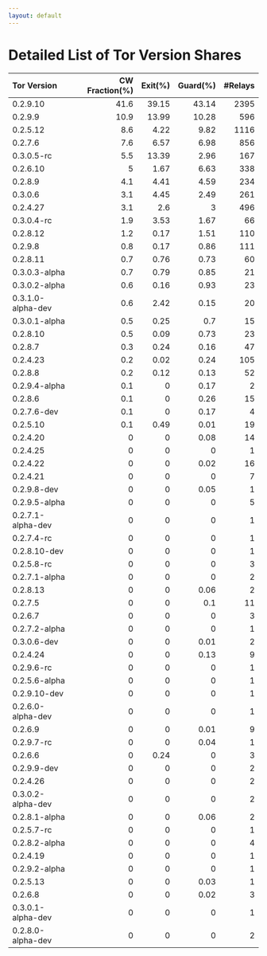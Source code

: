 ```yaml
---
layout: default
---
```



# Detailed List of Tor Version Shares

| Tor Version       |   CW Fraction(%) |   Exit(%) |   Guard(%) |   #Relays |
|:------------------|-----------------:|----------:|-----------:|----------:|
| 0.2.9.10          |             41.6 |     39.15 |      43.14 |      2395 |
| 0.2.9.9           |             10.9 |     13.99 |      10.28 |       596 |
| 0.2.5.12          |              8.6 |      4.22 |       9.82 |      1116 |
| 0.2.7.6           |              7.6 |      6.57 |       6.98 |       856 |
| 0.3.0.5-rc        |              5.5 |     13.39 |       2.96 |       167 |
| 0.2.6.10          |              5   |      1.67 |       6.63 |       338 |
| 0.2.8.9           |              4.1 |      4.41 |       4.59 |       234 |
| 0.3.0.6           |              3.1 |      4.45 |       2.49 |       261 |
| 0.2.4.27          |              3.1 |      2.6  |       3    |       496 |
| 0.3.0.4-rc        |              1.9 |      3.53 |       1.67 |        66 |
| 0.2.8.12          |              1.2 |      0.17 |       1.51 |       110 |
| 0.2.9.8           |              0.8 |      0.17 |       0.86 |       111 |
| 0.2.8.11          |              0.7 |      0.76 |       0.73 |        60 |
| 0.3.0.3-alpha     |              0.7 |      0.79 |       0.85 |        21 |
| 0.3.0.2-alpha     |              0.6 |      0.16 |       0.93 |        23 |
| 0.3.1.0-alpha-dev |              0.6 |      2.42 |       0.15 |        20 |
| 0.3.0.1-alpha     |              0.5 |      0.25 |       0.7  |        15 |
| 0.2.8.10          |              0.5 |      0.09 |       0.73 |        23 |
| 0.2.8.7           |              0.3 |      0.24 |       0.16 |        47 |
| 0.2.4.23          |              0.2 |      0.02 |       0.24 |       105 |
| 0.2.8.8           |              0.2 |      0.12 |       0.13 |        52 |
| 0.2.9.4-alpha     |              0.1 |      0    |       0.17 |         2 |
| 0.2.8.6           |              0.1 |      0    |       0.26 |        15 |
| 0.2.7.6-dev       |              0.1 |      0    |       0.17 |         4 |
| 0.2.5.10          |              0.1 |      0.49 |       0.01 |        19 |
| 0.2.4.20          |              0   |      0    |       0.08 |        14 |
| 0.2.4.25          |              0   |      0    |       0    |         1 |
| 0.2.4.22          |              0   |      0    |       0.02 |        16 |
| 0.2.4.21          |              0   |      0    |       0    |         7 |
| 0.2.9.8-dev       |              0   |      0    |       0.05 |         1 |
| 0.2.9.5-alpha     |              0   |      0    |       0    |         5 |
| 0.2.7.1-alpha-dev |              0   |      0    |       0    |         1 |
| 0.2.7.4-rc        |              0   |      0    |       0    |         1 |
| 0.2.8.10-dev      |              0   |      0    |       0    |         1 |
| 0.2.5.8-rc        |              0   |      0    |       0    |         3 |
| 0.2.7.1-alpha     |              0   |      0    |       0    |         2 |
| 0.2.8.13          |              0   |      0    |       0.06 |         2 |
| 0.2.7.5           |              0   |      0    |       0.1  |        11 |
| 0.2.6.7           |              0   |      0    |       0    |         3 |
| 0.2.7.2-alpha     |              0   |      0    |       0    |         1 |
| 0.3.0.6-dev       |              0   |      0    |       0.01 |         2 |
| 0.2.4.24          |              0   |      0    |       0.13 |         9 |
| 0.2.9.6-rc        |              0   |      0    |       0    |         1 |
| 0.2.5.6-alpha     |              0   |      0    |       0    |         1 |
| 0.2.9.10-dev      |              0   |      0    |       0    |         1 |
| 0.2.6.0-alpha-dev |              0   |      0    |       0    |         1 |
| 0.2.6.9           |              0   |      0    |       0.01 |         9 |
| 0.2.9.7-rc        |              0   |      0    |       0.04 |         1 |
| 0.2.6.6           |              0   |      0.24 |       0    |         3 |
| 0.2.9.9-dev       |              0   |      0    |       0    |         2 |
| 0.2.4.26          |              0   |      0    |       0    |         2 |
| 0.3.0.2-alpha-dev |              0   |      0    |       0    |         2 |
| 0.2.8.1-alpha     |              0   |      0    |       0.06 |         2 |
| 0.2.5.7-rc        |              0   |      0    |       0    |         1 |
| 0.2.8.2-alpha     |              0   |      0    |       0    |         4 |
| 0.2.4.19          |              0   |      0    |       0    |         1 |
| 0.2.9.2-alpha     |              0   |      0    |       0    |         1 |
| 0.2.5.13          |              0   |      0    |       0.03 |         1 |
| 0.2.6.8           |              0   |      0    |       0.02 |         3 |
| 0.3.0.1-alpha-dev |              0   |      0    |       0    |         1 |
| 0.2.8.0-alpha-dev |              0   |      0    |       0    |         2 |